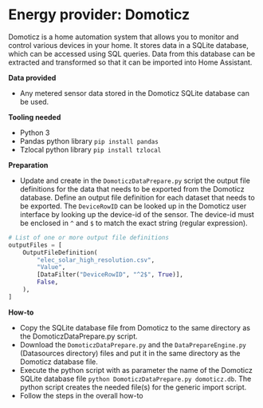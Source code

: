 # Energy provider: Domoticz

Domoticz is a home automation system that allows you to monitor and control various devices in your home.
It stores data in a SQLite database, which can be accessed using SQL queries.
Data from this database can be extracted and transformed so that it can be imported into Home Assistant.

**Data provided**
- Any metered sensor data stored in the Domoticz SQLite database can be used.

**Tooling needed**
- Python 3
- Pandas python library `pip install pandas`
- Tzlocal python library `pip install tzlocal`

**Preparation**
- Update and create in the `DomoticzDataPrepare.py` script the output file definitions for the data that needs to be exported from the Domoticz database.
Define an output file definition for each dataset that needs to be exported.
The `DeviceRowID` can be looked up in the Domoticz user interface by looking up the device-id of the sensor.
The device-id must be enclosed in `^` and `$` to match the exact string (regular expression).
```python
# List of one or more output file definitions
outputFiles = [
    OutputFileDefinition(
        "elec_solar_high_resolution.csv",
        "Value",
        [DataFilter("DeviceRowID", "^2$", True)],
        False,
    ),
]
```

**How-to**
- Copy the SQLite database file from Domoticz to the same directory as the DomoticzDataPrepare.py script.
- Download the `DomoticzDataPrepare.py` and the `DataPrepareEngine.py` (Datasources directory) files and put it in the same directory as the Domoticz database file.
- Execute the python script with as parameter the name of the Domoticz SQLite database file `python DomoticzDataPrepare.py domoticz.db`.
  The python script creates the needed file(s) for the generic import script.
- Follow the steps in the overall how-to
